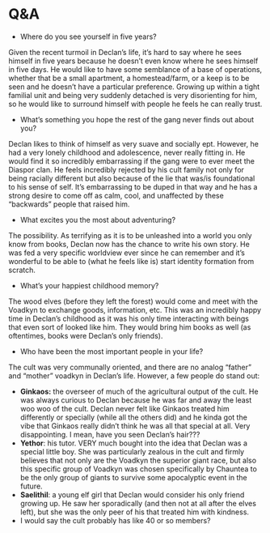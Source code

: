 # Q&A

- Where do you see yourself in five years?

Given the recent turmoil in Declan’s life, it’s hard to say where he sees himself in five years because he doesn’t even know where he sees himself in five days. He would like to have some semblance of a base of operations, whether that be a small apartment, a homestead/farm, or a keep is to be seen and he doesn’t have a particular preference. Growing up within a tight familial unit and being very suddenly detached is very disorienting for him, so he would like to surround himself with people he feels he can really trust.

- What’s something you hope the rest of the gang never finds out about you?

Declan likes to think of himself as very suave and socially ept. However, he had a very lonely childhood and adolescence, never really fitting in. He would find it so incredibly embarrassing if the gang were to ever meet the Diaspor clan. He feels incredibly rejected by his cult family not only for being racially different but also because of the lie that was/is foundational to his sense of self. It’s embarrassing to be duped in that way and he has a strong desire to come off as calm, cool, and unaffected by these “backwards” people that raised him.

- What excites you the most about adventuring?

The possibility. As terrifying as it is to be unleashed into a world you only know from books, Declan now has the chance to write his own story. He was fed a very specific worldview ever since he can remember and it’s wonderful to be able to (what he feels like is) start identity formation from scratch.

- What’s your happiest childhood memory?

The wood elves (before they left the forest) would come and meet with the Voadkyn to exchange goods, information, etc. This was an incredibly happy time in Declan’s childhood as it was his only time interacting with beings that even sort of looked like him. They would bring him books as well (as oftentimes, books were Declan’s only friends).

- Who have been the most important people in your life?

The cult was very communally oriented, and there are no analog “father” and “mother” voadkyn in Declan’s life. However, a few people do stand out:

- **Ginkaos:** the overseer of much of the agricultural output of the cult. He was always curious to Declan because he was far and away the least woo woo of the cult. Declan never felt like Ginkaos treated him differently or specially (while all the others did) and he kinda got the vibe that Ginkaos really didn’t think he was all that special at all. Very disappointing. I mean, have you seen Declan’s hair???
- **Yethor**: his tutor. VERY much bought into the idea that Declan was a special little boy. She was particularly zealous in the cult and firmly believes that not only are the Voadkyn the superior giant race, but also this specific group of Voadkyn was chosen specifically by Chauntea to be the only group of giants to survive some apocalyptic event in the future.
- **Saelithil**: a young elf girl that Declan would consider his only friend growing up. He saw her sporadically (and then not at all after the elves left), but she was the only peer of his that treated him with kindness.
- I would say the cult probably has like 40 or so members?